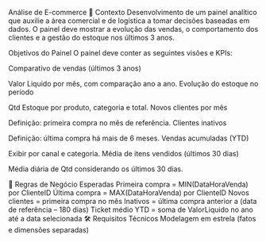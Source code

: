 Análise de E-commerce
📌 Contexto
Desenvolvimento de um painel analítico que auxilie a área comercial e de logística a tomar decisões baseadas em dados.
O painel deve mostrar a evolução das vendas, o comportamento dos clientes e a gestão do estoque nos últimos 3 anos.

Objetivos do Painel
O painel deve conter as seguintes visões e KPIs:

Comparativo de vendas (últimos 3 anos)

Valor Liquido por mês, com comparação ano a ano.
Evolução do estoque no período

Qtd Estoque por produto, categoria e total.
Novos clientes por mês

Definição: primeira compra no mês de referência.
Clientes inativos

Definição: última compra há mais de 6 meses.
Vendas acumuladas (YTD)

Exibir por canal e categoria.
Média de itens vendidos (últimos 30 dias)

Média diária de Qtd considerando os últimos 30 dias.

📏 Regras de Negócio Esperadas
Primeira compra = MIN(DataHoraVenda) por ClienteID
Última compra = MAX(DataHoraVenda) por ClienteID
Novos clientes = primeira compra no mês
Inativos = última compra anterior a (data de referência – 180 dias)
Ticket médio 
YTD = soma de ValorLiquido no ano até a data selecionada
🛠 Requisitos Técnicos
Modelagem em estrela (fatos e dimensões separadas)

